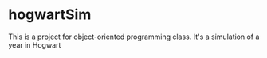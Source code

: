 # hogwartSim
This is a project for object-oriented programming class. It's a simulation of a year in Hogwart
